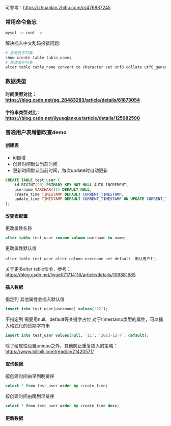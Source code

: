 可参考：https://zhuanlan.zhihu.com/p/476887245
### 常用命令备忘
```bash title="登录mysql"
mysql -u root -p
```

解决插入中文乱码报错问题:

```bash title="表字符集"
# 查看表字符集
show create table table_name;
# 修改表字符集 
alter table table_name convert to character set utf8 collate utf8_general_ci;
```

### 数据类型
#### 时间类型对比：https://blog.csdn.net/qq_28483283/article/details/81873054
#### 字符串类型对比：https://blog.csdn.net/jiyueqianxue/article/details/125982590

### 普通用户表增删改查demo

#### 创建表
- id自增
- 创建时间默认当前时间
- 更新时间默认当前时间，每次update时自动更新
```sql
CREATE TABLE test_user (
    id BIGINT(20) PRIMARY KEY NOT NULL AUTO_INCREMENT,
    username VARCHAR(11) DEFAULT NULL,
    create_time TIMESTAMP DEFAULT CURRENT_TIMESTAMP,
    update_time TIMESTAMP DEFAULT CURRENT_TIMESTAMP ON UPDATE CURRENT_TIMESTAMP
);
```

#### 改变表配置
更改属性名称
```sql
alter table test_user rename column username to name;
```

更改属性默认值
```
alter table test_user alter column username set default '默认用户1';
```

关于更多alter table命令，参考：https://blog.csdn.net/liyue071714118/article/details/109881985
#### 插入数据

指定列 其他属性会插入默认值
```sql
insert into test_user(username) values('22');
```

不指定列 需要用null、default等关键字占位
对于timestamp类型的属性，可以插入格式化的日期字符串
```sql
insert into test_user values(null, '11', '2023-12-7', default);
```

除了给属性设置unique之外，其他防止重复插入的策略：
https://www.bilibili.com/read/cv21420571/

#### 查询数据
按创建时间由早到晚排序
```sql
select * from test_user order by create_time;
```
按创建时间由晚到早排序
```sql
select * from test_user order by create_time desc;
```
#### 更新数据
